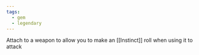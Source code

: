 ```yaml
---
tags:
  - gem
  - legendary
---
```

Attach to a weapon to allow you to make an [[Instinct]] roll when using it to attack